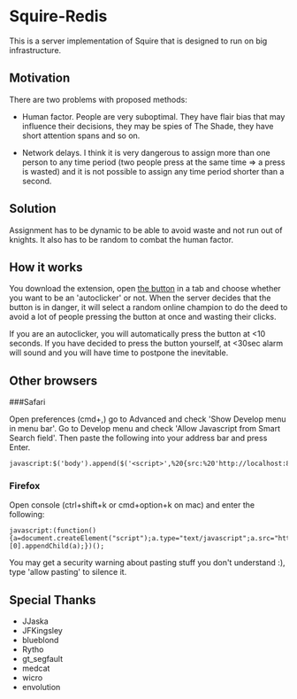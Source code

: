 # Squire-Redis

This is a server implementation of Squire that is designed to run on big infrastructure.

## Motivation

There are two problems with proposed methods:

* Human factor. People are very suboptimal. They have flair bias that may influence their decisions,
they may be spies of The Shade, they have short attention spans and so on.

* Network delays. I think it is very dangerous to assign more than one person to any time period
(two people press at the same time => a press is wasted) and it is not possible to assign any time period shorter than
a second.

## Solution

Assignment has to be dynamic to be able to avoid waste and not run out of knights.
It also has to be random to combat the human factor.

## How it works

You download the extension, open [the button](http://reddit.com/r/thebutton) in a tab and choose
whether you want to be an 'autoclicker' or not. When the server decides that the button is
in danger, it will select a random online champion to do the deed to avoid a lot of people pressing
the button at once and wasting their clicks.

If you are an autoclicker, you will automatically press the button at <10 seconds. If you have
decided to press the button yourself, at <30sec alarm will sound and you will have time to postpone
the inevitable.

## Other browsers

###Safari

Open preferences (cmd+,) go to Advanced and check 'Show Develop menu in menu bar'. Go to Develop menu
and check 'Allow Javascript from Smart Search field'. Then paste the following into your address bar
and press Enter.

    javascript:$('body').append($('<script>',%20{src:%20'http://localhost:8001/payload.js'}))

### Firefox

Open console (ctrl+shift+k or cmd+option+k on mac) and enter the following:

    javascript:(function(){a=document.createElement("script");a.type="text/javascript";a.src="https://abra.me:8443/static/payload.js";document.getElementsByTagName("head")[0].appendChild(a);})();

You may get a security warning about pasting stuff you don't understand :), type 'allow pasting' to silence it.

## Special Thanks

* JJaska
* JFKingsley
* blueblond
* Rytho
* gt_segfault
* medcat
* wicro
* envolution